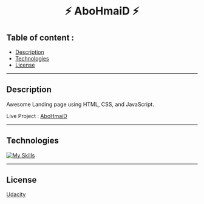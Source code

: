 <h1 align="center">⚡ AboHmaiD ⚡</h1>

## Table of content : 

*  [Description](#description)
*  [Technologies](#technologies)
*  [License](#license)

<hr>

## Description
Awesome Landing page using HTML, CSS, and JavaScript.

Live Project :
<a href="https://ahmed-abohmaid.github.io/AboHmaiD/abohmaid.html" alt="abohmaid">AboHmaiD</a>

<hr>

## Technologies 

[![My Skills](https://skillicons.dev/icons?i=css,html,js,&perline=10)](https://skillicons.dev)

<hr>

## License 
[Udacity](http://udacity.com)
